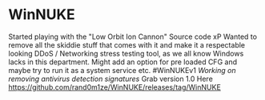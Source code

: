 # WinNUKE
Started playing with the "Low Orbit Ion Cannon" Source code xP Wanted to remove all the skiddie stuff that comes with it and make it a respectable looking DDoS / Networking stress testing tool, as we all know Windows lacks in this department. Might add an option for pre loaded CFG and maybe try to run it as a system service etc. ‪#‎WinNUKEv1‬
*Working on removing antivirus detection signatures*
Grab version 1.0 Here https://github.com/rand0m1ze/WinNUKE/releases/tag/WinNUKE
